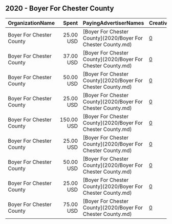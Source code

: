 ## 2020 - Boyer For Chester County 
|OrganizationName|Spent|PayingAdvertiserNames|CreativeUrls|Impressions|Genders|AgeBrackets|CountryCodes|BillingAddresses|CandidateBallotInformation|
|:---|---:|:---|:---|---:|:---|:---|:---|:---|:---|
|Boyer For Chester County|25.00 USD|[Boyer For Chester County](2020/Boyer For Chester County.md)|[0](https://www.snap.com/political-ads/asset/206d8a31c20d1edbf3139ce0ccf868837089407381ddbe40f1ee341ab1a58d21?mediaType=mp4)|12,427||21+|united states|US|Kyle J Boyer for State Senate|
|Boyer For Chester County|37.00 USD|[Boyer For Chester County](2020/Boyer For Chester County.md)|[0](https://www.snap.com/political-ads/asset/e201b2a912106ae5827bf1e75ba5e9995bdaaa1055a8f88f3ef48e11ae2413b9?mediaType=jpeg)|21,808||18-30|united states|US|Kyle Boyer for PA Senate District 19|
|Boyer For Chester County|50.00 USD|[Boyer For Chester County](2020/Boyer For Chester County.md)|[0](https://www.snap.com/political-ads/asset/7579c176e805b32ac0c8f2986dd5f975b6504e44013b23b1ae0fd20a4b42be4e?mediaType=jpeg)|42,084||17+|united states|US|Kyle Boyer for State Senate District 19|
|Boyer For Chester County|25.00 USD|[Boyer For Chester County](2020/Boyer For Chester County.md)|[0](https://www.snap.com/political-ads/asset/f6b23e1800dfe4cde0c8e86c29eb56a8c2a36f1159883faff7ed98768a172c14?mediaType=mp4)|12,593||21+|united states|US|Kyle J Boyer for State Senate|
|Boyer For Chester County|150.00 USD|[Boyer For Chester County](2020/Boyer For Chester County.md)|[0](https://www.snap.com/political-ads/asset/8911113134e04e64df03ffc33e5a5d25469febe22d9bc7f1ac02e02e650d1502?mediaType=jpeg)|77,502||18+|united states|US|Kyle J Boyer for PA Senate District 19|
|Boyer For Chester County|25.00 USD|[Boyer For Chester County](2020/Boyer For Chester County.md)|[0](https://www.snap.com/political-ads/asset/762d16c252a598d6ac4cc9d9d11805065e62b25b690bf53bdfecf89efb42c93e?mediaType=mp4)|12,708||21+|united states|US|Kyle J Boyer for State Senate|
|Boyer For Chester County|50.00 USD|[Boyer For Chester County](2020/Boyer For Chester County.md)|[0](https://www.snap.com/political-ads/asset/c71a03aef2304c382784cc53effc6610d08accd7a73c327818e1b6e28fa38cce?mediaType=jpeg)|18,984||25+|united states|US|Kyle J Boyer|
|Boyer For Chester County|25.00 USD|[Boyer For Chester County](2020/Boyer For Chester County.md)|[0](https://www.snap.com/political-ads/asset/5d9dd337b5d7f751bd615108746fc08f2cdaf984f4d8af0f52c960dfab9e87c3?mediaType=mp4)|12,330||21+|united states|US|Kyle J Boyer for State Senate|
|Boyer For Chester County|75.00 USD|[Boyer For Chester County](2020/Boyer For Chester County.md)|[0](https://www.snap.com/political-ads/asset/73b42f9ac3317ccfb24b90abdce16c22295fe3f992e59871048e862b8c57a3e9?mediaType=jpeg)|31,268||21+|united states|US|Kyle J Boyer for PA Senate|
